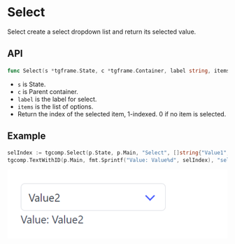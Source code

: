 # Select

Select create a select dropdown list and return its selected value.

## API

```go
func Select(s *tgframe.State, c *tgframe.Container, label string, items []string) int
```

* `s` is State.
* `c` is Parent container.
* `label` is the label for select.
* `items` is the list of options.
* Return the index of the selected item, 1-indexed. 0 if no item is selected.

## Example

```go
selIndex := tgcomp.Select(p.State, p.Main, "Select", []string{"Value1", "Value2"})
tgcomp.TextWithID(p.Main, fmt.Sprintf("Value: Value%d", selIndex), "select_result")
```

![select component](select.png)
